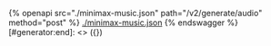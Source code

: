 [#generator:start]: <> ({ "template": "openapi" })
{% openapi src="./minimax-music.json" path="/v2/generate/audio" method="post" %}
[./minimax-music.json](./minimax-music.json)
{% endswagger %}
[#generator:end]: <> ({})